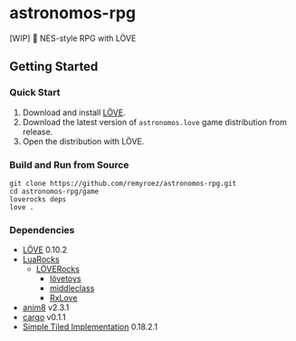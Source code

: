# astronomos-rpg
[WIP] :stars: NES-style RPG with LÖVE

## Getting Started

### Quick Start

1. Download and install [LÖVE](https://love2d.org/).
1. Download the latest version of `astronomos.love` game distribution from release.
1. Open the distribution with LÖVE.

### Build and Run from Source

```
git clone https://github.com/remyroez/astronomos-rpg.git
cd astronomos-rpg/game
loverocks deps
love .
```

### Dependencies
- [LÖVE](https://love2d.org/) 0.10.2
- [LuaRocks](https://luarocks.org/)
    - [LÖVERocks](https://github.com/Alloyed/loverocks)
        - [lövetoys](https://github.com/lovetoys/lovetoys)
        - [middleclass](https://github.com/kikito/middleclass)
        - [RxLove](https://github.com/bjornbytes/RxLove)
- [anim8](https://github.com/kikito/anim8) v2.3.1
- [cargo](https://github.com/bjornbytes/cargo) v0.1.1
- [Simple Tiled Implementation](https://github.com/karai17/Simple-Tiled-Implementation) 0.18.2.1

<!-- 
## Credit

### Publisher of original version
HOT-B

### Developer of original version
Another Ltd.

### Current copyright holder
CITY CONNECTION
-->
